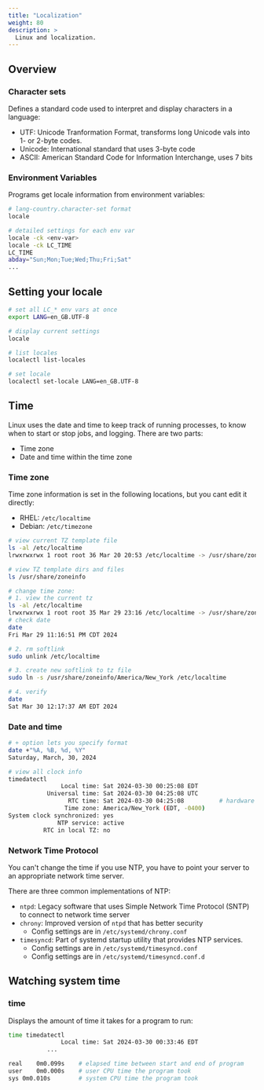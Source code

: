 ```yaml
---
title: "Localization"
weight: 80
description: >
  Linux and localization.
---
```


## Overview

### Character sets

Defines a standard code used to interpret and display characters in a language:
- UTF: Unicode Tranformation Format, transforms long Unicode vals into 1- or 2-byte codes.
- Unicode: International standard that uses 3-byte code
- ASCII: American Standard Code for Information Interchange, uses 7 bits

### Environment Variables

Programs get locale information from environment variables:

```bash
# lang-country.character-set format
locale

# detailed settings for each env var
locale -ck <env-var>
locale -ck LC_TIME
LC_TIME
abday="Sun;Mon;Tue;Wed;Thu;Fri;Sat"
...
```

## Setting your locale

```bash
# set all LC_* env vars at once
export LANG=en_GB.UTF-8

# display current settings
locale

# list locales
localectl list-locales

# set locale
localectl set-locale LANG=en_GB.UTF-8
```

## Time

Linux uses the date and time to keep track of running processes, to know when to start or stop jobs, and logging. There are two parts:
- Time zone
- Date and time within the time zone

### Time zone

Time zone information is set in the following locations, but you cant edit it directly:
- RHEL: `/etc/localtime`
- Debian: `/etc/timezone`

```bash
# view current TZ template file
ls -al /etc/localtime 
lrwxrwxrwx 1 root root 36 Mar 20 20:53 /etc/localtime -> /usr/share/zoneinfo/America/New_York

# view TZ template dirs and files
ls /usr/share/zoneinfo

# change time zone:
# 1. view the current tz
ls -al /etc/localtime
lrwxrwxrwx 1 root root 35 Mar 29 23:16 /etc/localtime -> /usr/share/zoneinfo/America/Chicago
# check date
date
Fri Mar 29 11:16:51 PM CDT 2024

# 2. rm softlink 
sudo unlink /etc/localtime 

# 3. create new softlink to tz file
sudo ln -s /usr/share/zoneinfo/America/New_York /etc/localtime

# 4. verify
date
Sat Mar 30 12:17:37 AM EDT 2024
```

### Date and time

```bash
# + option lets you specify format
date +"%A, %B, %d, %Y"
Saturday, March, 30, 2024

# view all clock info
timedatectl
               Local time: Sat 2024-03-30 00:25:08 EDT
           Universal time: Sat 2024-03-30 04:25:08 UTC
                 RTC time: Sat 2024-03-30 04:25:08          # hardware clock
                Time zone: America/New_York (EDT, -0400)
System clock synchronized: yes
              NTP service: active
          RTC in local TZ: no

```

### Network Time Protocol

You can't change the time if you use NTP, you have to point your server to an appropriate network time server.

There are three common implementations of NTP:
- `ntpd`: Legacy software that uses Simple Network Time Protocol (SNTP) to connect to network time server
- `chrony`: Improved version of `ntpd` that has better security
  - Config settings are in `/etc/systemd/chrony.conf`
- `timesyncd`: Part of systemd startup utility that provides NTP services.
  - Config settings are in `/etc/systemd/timesyncd.conf`
  - Config settings are in `/etc/systemd/timesyncd.conf.d`

## Watching system time

### time

Displays the amount of time it takes for a program to run:

```bash
time timedatectl
               Local time: Sat 2024-03-30 00:33:46 EDT
           ...

real	0m0.099s    # elapsed time between start and end of program
user	0m0.000s    # user CPU time the program took
sys	0m0.010s        # system CPU time the program took
```